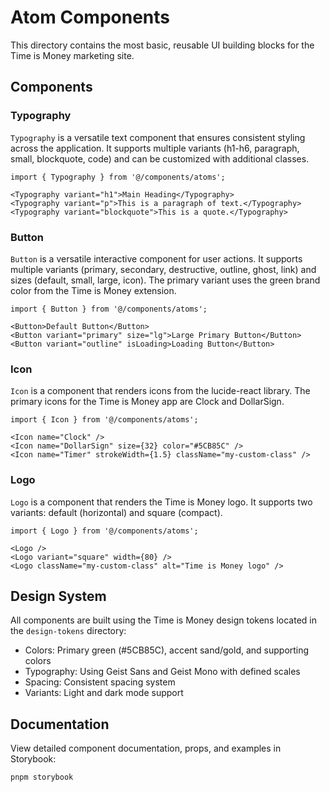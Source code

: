 # Atom Components

This directory contains the most basic, reusable UI building blocks for the Time is Money marketing site.

## Components

### Typography

`Typography` is a versatile text component that ensures consistent styling across the application. It supports multiple variants (h1-h6, paragraph, small, blockquote, code) and can be customized with additional classes.

```tsx
import { Typography } from '@/components/atoms';

<Typography variant="h1">Main Heading</Typography>
<Typography variant="p">This is a paragraph of text.</Typography>
<Typography variant="blockquote">This is a quote.</Typography>
```

### Button

`Button` is a versatile interactive component for user actions. It supports multiple variants (primary, secondary, destructive, outline, ghost, link) and sizes (default, small, large, icon). The primary variant uses the green brand color from the Time is Money extension.

```tsx
import { Button } from '@/components/atoms';

<Button>Default Button</Button>
<Button variant="primary" size="lg">Large Primary Button</Button>
<Button variant="outline" isLoading>Loading Button</Button>
```

### Icon

`Icon` is a component that renders icons from the lucide-react library. The primary icons for the Time is Money app are Clock and DollarSign.

```tsx
import { Icon } from '@/components/atoms';

<Icon name="Clock" />
<Icon name="DollarSign" size={32} color="#5CB85C" />
<Icon name="Timer" strokeWidth={1.5} className="my-custom-class" />
```

### Logo

`Logo` is a component that renders the Time is Money logo. It supports two variants: default (horizontal) and square (compact).

```tsx
import { Logo } from '@/components/atoms';

<Logo />
<Logo variant="square" width={80} />
<Logo className="my-custom-class" alt="Time is Money logo" />
```

## Design System

All components are built using the Time is Money design tokens located in the `design-tokens` directory:

- Colors: Primary green (#5CB85C), accent sand/gold, and supporting colors
- Typography: Using Geist Sans and Geist Mono with defined scales
- Spacing: Consistent spacing system
- Variants: Light and dark mode support

## Documentation

View detailed component documentation, props, and examples in Storybook:

```bash
pnpm storybook
```
